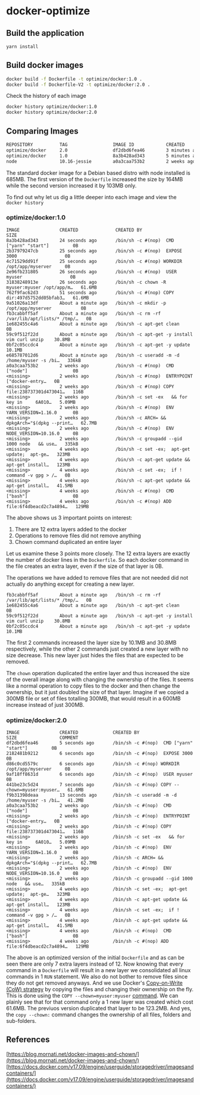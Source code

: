 # docker-optimize

## Build the application

```bash
yarn install
```

## Build docker images

```bash
docker build -f Dockerfile -t optimize/docker:1.0 .
docker build -f Dockerfile-V2 -t optimize/docker:2.0 .
```

Check the history of each image

```bash
docker history optimize/docker:1.0
docker history optimize/docker:2.0
```

## Comparing Images

```bash
REPOSITORY          TAG                 IMAGE ID            CREATED             SIZE
optimize/docker     2.0                 df2dbd6fea46        3 minutes ago       788MB
optimize/docker     1.0                 8a3b428ad343        5 minutes ago       849MB
node                10.16-jessie        a0a3caa753b2        2 weeks ago         685MB
```

The standard docker image for a Debian based distro with node installed is 685MB. The first version of the `Dockerfile` increased the size by 164MB while the second version increased it by 103MB only.

To find out why let us dig a little deeper into each image and view the `docker history`

### optimize/docker:1.0

```plain
IMAGE               CREATED              CREATED BY                                      SIZE
8a3b428ad343        24 seconds ago       /bin/sh -c #(nop)  CMD ["yarn" "start"]         0B
2b37979247cb        25 seconds ago       /bin/sh -c #(nop)  EXPOSE 3000                  0B
4c71529dd91f        25 seconds ago       /bin/sh -c #(nop) WORKDIR /opt/app/myserver     0B
2e96fb231805        26 seconds ago       /bin/sh -c #(nop)  USER myuser                  0B
31838248913e        26 seconds ago       /bin/sh -c chown -R myuser:myuser /opt/app/m…   61.6MB
762f9fac62d3        51 seconds ago       /bin/sh -c #(nop) COPY dir:497d5752dd05bfab3…   61.6MB
9a51026a13df        About a minute ago   /bin/sh -c mkdir -p /opt/app/myserver           0B
fb3cabbff5af        About a minute ago   /bin/sh -c rm -rf /var/lib/apt/lists/* /tmp/…   0B
1e682455c4a6        About a minute ago   /bin/sh -c apt-get clean                        0B
59c9f512f22d        About a minute ago   /bin/sh -c apt-get -y install vim curl unzip    30.8MB
0bf2c05ccdc4        About a minute ago   /bin/sh -c apt-get -y update                    10.1MB
e685787012d6        About a minute ago   /bin/sh -c useradd -m -d /home/myuser -s /bi…   336kB
a0a3caa753b2        2 weeks ago          /bin/sh -c #(nop)  CMD ["node"]                 0B
<missing>           2 weeks ago          /bin/sh -c #(nop)  ENTRYPOINT ["docker-entry…   0B
<missing>           2 weeks ago          /bin/sh -c #(nop) COPY file:238737301d473041…   116B
<missing>           2 weeks ago          /bin/sh -c set -ex   && for key in     6A010…   5.09MB
<missing>           2 weeks ago          /bin/sh -c #(nop)  ENV YARN_VERSION=1.16.0      0B
<missing>           2 weeks ago          /bin/sh -c ARCH= && dpkgArch="$(dpkg --print…   62.7MB
<missing>           2 weeks ago          /bin/sh -c #(nop)  ENV NODE_VERSION=10.16.0     0B
<missing>           2 weeks ago          /bin/sh -c groupadd --gid 1000 node   && use…   335kB
<missing>           4 weeks ago          /bin/sh -c set -ex;  apt-get update;  apt-ge…   323MB
<missing>           4 weeks ago          /bin/sh -c apt-get update && apt-get install…   123MB
<missing>           4 weeks ago          /bin/sh -c set -ex;  if ! command -v gpg > /…   0B
<missing>           4 weeks ago          /bin/sh -c apt-get update && apt-get install…   41.5MB
<missing>           4 weeks ago          /bin/sh -c #(nop)  CMD ["bash"]                 0B
<missing>           4 weeks ago          /bin/sh -c #(nop) ADD file:6f4dbeacd2c7a4894…   129MB
```

The above shows us 3 important points on interest:

1. There are 12 extra layers added to the docker
1. Operations to remove files did not remove anything
1. Chown command duplicated an entire layer

Let us examine these 3 points more closely. The 12 extra layers are exactly the number of docker lines in the `Dockerfile`. So each docker command in the file creates an extra layer, even if the size of that layer is 0B.

The operations we have added to remove files that are not needed did not actually do anything except for creating a new layer. 

```plain
fb3cabbff5af        About a minute ago   /bin/sh -c rm -rf /var/lib/apt/lists/* /tmp/…   0B
1e682455c4a6        About a minute ago   /bin/sh -c apt-get clean                        0B
59c9f512f22d        About a minute ago   /bin/sh -c apt-get -y install vim curl unzip    30.8MB
0bf2c05ccdc4        About a minute ago   /bin/sh -c apt-get -y update                    10.1MB
```

The first 2 commands increased the layer size by 10.1MB and 30.8MB respectively, while the other 2 commands just created a new layer with no size decrease. This new layer just hides the files that are expected to be removed.

The `chown` operation duplicated the entire layer and thus increased the size of the overall image along with changing the ownership of the files. It seems like a normal operation to copy files to the docker and then change the ownership, but it just doubled the size of that layer. Imagine if we copied a 300MB file or set of files totalling 300MB, that would result in a 600MB increase instead of just 300MB.

### optimize/docker:2.0

```plain
IMAGE               CREATED             CREATED BY                                      SIZE                COMMENT
df2dbd6fea46        5 seconds ago       /bin/sh -c #(nop)  CMD ["yarn" "start"]         0B
2182481b9212        6 seconds ago       /bin/sh -c #(nop)  EXPOSE 3000                  0B
d86c0cd5579c        6 seconds ago       /bin/sh -c #(nop) WORKDIR /opt/app/myserver     0B
9af18ff8631d        6 seconds ago       /bin/sh -c #(nop)  USER myuser                  0B
441be23c5d24        7 seconds ago       /bin/sh -c #(nop) COPY --chown=myuser:myuser…   61.6MB
f9b31398deaa        13 seconds ago      /bin/sh -c useradd -m -d /home/myuser -s /bi…   41.2MB
a0a3caa753b2        2 weeks ago         /bin/sh -c #(nop)  CMD ["node"]                 0B
<missing>           2 weeks ago         /bin/sh -c #(nop)  ENTRYPOINT ["docker-entry…   0B
<missing>           2 weeks ago         /bin/sh -c #(nop) COPY file:238737301d473041…   116B
<missing>           2 weeks ago         /bin/sh -c set -ex   && for key in     6A010…   5.09MB
<missing>           2 weeks ago         /bin/sh -c #(nop)  ENV YARN_VERSION=1.16.0      0B
<missing>           2 weeks ago         /bin/sh -c ARCH= && dpkgArch="$(dpkg --print…   62.7MB
<missing>           2 weeks ago         /bin/sh -c #(nop)  ENV NODE_VERSION=10.16.0     0B
<missing>           2 weeks ago         /bin/sh -c groupadd --gid 1000 node   && use…   335kB
<missing>           4 weeks ago         /bin/sh -c set -ex;  apt-get update;  apt-ge…   323MB
<missing>           4 weeks ago         /bin/sh -c apt-get update && apt-get install…   123MB
<missing>           4 weeks ago         /bin/sh -c set -ex;  if ! command -v gpg > /…   0B
<missing>           4 weeks ago         /bin/sh -c apt-get update && apt-get install…   41.5MB
<missing>           4 weeks ago         /bin/sh -c #(nop)  CMD ["bash"]                 0B
<missing>           4 weeks ago         /bin/sh -c #(nop) ADD file:6f4dbeacd2c7a4894…   129MB
```

The above is an optimized version of the initial `Dockerfile` and as can be seen there are only 7 extra layers instead of 12. Now knowing that every command in a `Dockerfile` will result in a new layer we consolidated all linux commands in 1 `RUN` statement. We also do not bother to remove files since they do not get removed anyways. And we use Docker's [Copy-on-Write (CoW) strategy](https://docs.docker.com/v17.09/engine/userguide/storagedriver/imagesandcontainers/#the-copy-on-write-cow-strategy) by copying the files and changing their ownership on the fly. This is done using the `COPY --chown=myuser:myuser` [command](https://docs.docker.com/engine/reference/builder/#copy). We can plainly see that for that command only a 1 new layer was created which cost 61.6MB. The previuos version duplicated that layer to be 123.2MB. And yes, the `copy --chown:` command changes the ownership of all files, folders and sub-folders.

## References

[https://blog.mornati.net/docker-images-and-chown/](https://blog.mornati.net/docker-images-and-chown/)
[https://docs.docker.com/v17.09/engine/userguide/storagedriver/imagesandcontainers/](https://docs.docker.com/v17.09/engine/userguide/storagedriver/imagesandcontainers/)
